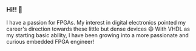 ### Hi!! 👋

I have a passion for FPGAs. My interest in digital electronics pointed my career's direction towards these little but dense devices 😄
With VHDL as my starting basic ability, I have been growing into a more passionate and curious embedded FPGA engineer!

<!--
**timoteogb/timoteogb** is a ✨ _special_ ✨ repository because its `README.md` (this file) appears on your GitHub profile.

Here are some ideas to get you started:

- 🔭 I’m currently working on ...
- 🌱 I’m currently learning ...
- 👯 I’m looking to collaborate on ...
- 🤔 I’m looking for help with ...
- 💬 Ask me about ...
- 📫 How to reach me: ...
- 😄 Pronouns: ...
- ⚡ Fun fact: ...
-->
